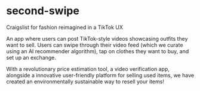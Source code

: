 # second-swipe

Craigslist for fashion reimagined in a TikTok UX 

An app where users can post TikTok-style videos showcasing outfits they want to sell. Users can swipe through their video feed (which we curate using an AI recommender algorithm), tap on clothes they want to buy, and set up an exchange.

With a revolutionary price estimation tool, a video verification app, alongside a innovative user-friendly platform for selling used items, we have created an environmentally sustainable way to resell your items!
